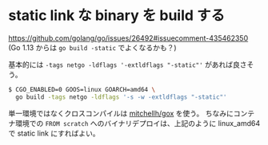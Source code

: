 static link な binary を build する
=====

https://github.com/golang/go/issues/26492#issuecomment-435462350
(Go 1.13 からは `go build -static` でよくなるかも？)


基本的には `-tags netgo -ldflags '-extldflags "-static"'` があれば良さそう。

```bash
$ CGO_ENABLED=0 GOOS=linux GOARCH=amd64 \
  go build -tags netgo -ldflags '-s -w -extldflags "-static"'
```

単一環境ではなくクロスコンパイルは [mitchellh/gox](https://github.com/mitchellh/gox) を使う。
ちなみにコンテナ環境での `FROM scratch` へのバイナリデプロイは、上記のように linux_amd64 で static link にすればよい。
